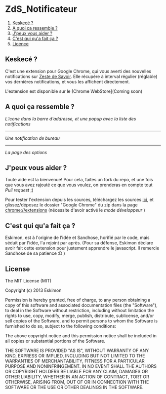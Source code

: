 ZdS_Notificateur
================

 1. [Keskecé ?](#keskec%C3%A9-)
 2. [A quoi ça ressemble ?](#a-quoi-%C3%A7a-ressemble-)
 3. [J'peux vous aider ?](#jpeux-vous-aider-)
 4. [C'est qui qu'a fait ça ?](#cest-qui-qua-fait-%C3%A7a-)
 5. [Licence]()

## Keskecé ?

C'est une extension pour Google Chrome, qui vous averti des nouvelles notifications sur [Zeste de Savoir](http://zestedesavoir.com).
Elle récupère à interval régulier (réglable) vos dernières notifications, et vous les affichent directement.

L'extension est disponible sur le [Chrome WebStore](Coming soon)

## A quoi ça ressemble ?



*L'icone dans la barre d'addresse, et une popup avec la liste des notifications*

---



*Une notification de bureau*

---



*La page des options*

## J'peux vous aider ?

Toute aide est la bienvenue! Pour cela, faites un fork du repo, et une fois que vous avez rajouté ce que vous voulez, on prenderas en compte tout *Pull request* ;)

Pour tester l'extension depuis les sources, téléchargez les sources [ici](https://github.com/Eskimon/ZdS_Notificateur/archive/master.zip), et glissez/déposez le dossier "Google Chrome" du zip dans la page [chrome://extensions](chrome://extension) (nécessite d'avoir activé le *mode développeur* )

## C'est qui qu'a fait ça ?

Eskimon, est à l'origine de l'idée et Sandhose, horifié par le code, mais séduit par l'idée, l'a rejoint par après.
(Pour sa défense, Eskimon déclare avoir fait cette extension pour justement apprendre le javascript. Il remercie Sandhose de sa patience :D )

## License

The MIT License (MIT)

Copyright (c) 2013 Eskimon

Permission is hereby granted, free of charge, to any person obtaining a copy of
this software and associated documentation files (the "Software"), to deal in
the Software without restriction, including without limitation the rights to
use, copy, modify, merge, publish, distribute, sublicense, and/or sell copies of
the Software, and to permit persons to whom the Software is furnished to do so,
subject to the following conditions:

The above copyright notice and this permission notice shall be included in all
copies or substantial portions of the Software.

THE SOFTWARE IS PROVIDED "AS IS", WITHOUT WARRANTY OF ANY KIND, EXPRESS OR
IMPLIED, INCLUDING BUT NOT LIMITED TO THE WARRANTIES OF MERCHANTABILITY, FITNESS
FOR A PARTICULAR PURPOSE AND NONINFRINGEMENT. IN NO EVENT SHALL THE AUTHORS OR
COPYRIGHT HOLDERS BE LIABLE FOR ANY CLAIM, DAMAGES OR OTHER LIABILITY, WHETHER
IN AN ACTION OF CONTRACT, TORT OR OTHERWISE, ARISING FROM, OUT OF OR IN
CONNECTION WITH THE SOFTWARE OR THE USE OR OTHER DEALINGS IN THE SOFTWARE.